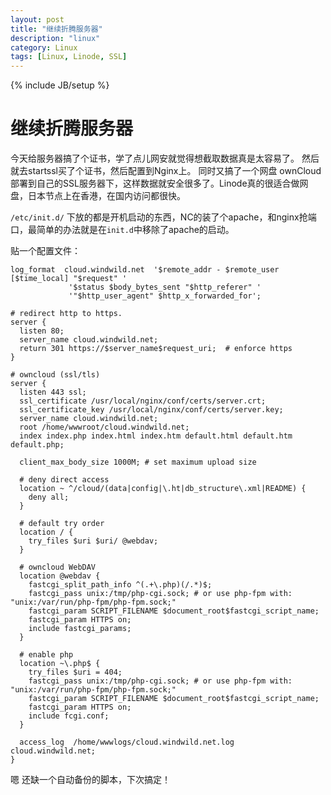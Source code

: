 ```yaml
---
layout: post
title: "继续折腾服务器"
description: "linux"
category: Linux
tags: [Linux, Linode, SSL]
---
```

{% include JB/setup %}

# 继续折腾服务器

今天给服务器搞了个证书，学了点儿网安就觉得想截取数据真是太容易了。
然后就去startssl买了个证书，然后配置到Nginx上。
同时又搞了一个网盘 ownCloud 部署到自己的SSL服务器下，这样数据就安全很多了。Linode真的很适合做网盘，日本节点上在香港，在国内访问都很快。

`/etc/init.d/` 下放的都是开机启动的东西，NC的装了个apache，和nginx抢端口，最简单的办法就是在`init.d`中移除了apache的启动。

贴一个配置文件：

	log_format  cloud.windwild.net  '$remote_addr - $remote_user [$time_local] "$request" '
	             '$status $body_bytes_sent "$http_referer" '
	             '"$http_user_agent" $http_x_forwarded_for';
	
	# redirect http to https.
	server {
	  listen 80;
	  server_name cloud.windwild.net;
	  return 301 https://$server_name$request_uri;  # enforce https
	}
	
	# owncloud (ssl/tls)
	server {
	  listen 443 ssl;
	  ssl_certificate /usr/local/nginx/conf/certs/server.crt;
	  ssl_certificate_key /usr/local/nginx/conf/certs/server.key;
	  server_name cloud.windwild.net;
	  root /home/wwwroot/cloud.windwild.net;
	  index index.php index.html index.htm default.html default.htm default.php;
	  
	  client_max_body_size 1000M; # set maximum upload size
	  
	  # deny direct access
	  location ~ ^/cloud/(data|config|\.ht|db_structure\.xml|README) {
	    deny all;
	  }
	  
	  # default try order
	  location / {
	    try_files $uri $uri/ @webdav;
	  }
	  
	  # owncloud WebDAV
	  location @webdav {
	    fastcgi_split_path_info ^(.+\.php)(/.*)$;
	    fastcgi_pass unix:/tmp/php-cgi.sock; # or use php-fpm with: "unix:/var/run/php-fpm/php-fpm.sock;"
	    fastcgi_param SCRIPT_FILENAME $document_root$fastcgi_script_name;
	    fastcgi_param HTTPS on;
	    include fastcgi_params;
	  }
	  
	  # enable php
	  location ~\.php$ {
	    try_files $uri = 404;
	    fastcgi_pass unix:/tmp/php-cgi.sock; # or use php-fpm with: "unix:/var/run/php-fpm/php-fpm.sock;"
	    fastcgi_param SCRIPT_FILENAME $document_root$fastcgi_script_name;
	    fastcgi_param HTTPS on;
	    include fcgi.conf;
	  }
	  
	  access_log  /home/wwwlogs/cloud.windwild.net.log  cloud.windwild.net;
	}
	
嗯 还缺一个自动备份的脚本，下次搞定！